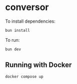 # conversor

To install dependencies:

```bash
bun install
```

To run:

```bash
bun dev
```

## Running with Docker

```bash
docker compose up
```
